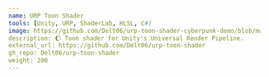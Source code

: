 ```yaml
---
name: URP Toon Shader
tools: [Unity, URP, ShaderLab, HLSL, C#]
image: https://github.com/Delt06/urp-toon-shader-cyberpunk-demo/blob/master/Documentation/screenshot.jpg?raw=true
description: 🌔 Toon shader for Unity's Universal Render Pipeline.
external_url: https://github.com/Delt06/urp-toon-shader
gh_repo: Delt06/urp-toon-shader
weight: 200
---
```

